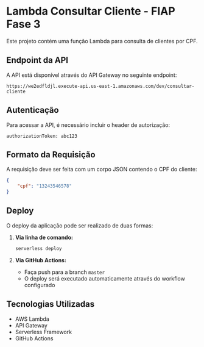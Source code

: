 # Lambda Consultar Cliente - FIAP Fase 3

Este projeto contém uma função Lambda para consulta de clientes por CPF.

## Endpoint da API

A API está disponível através do API Gateway no seguinte endpoint:

```
https://we2edfldjl.execute-api.us-east-1.amazonaws.com/dev/consultar-cliente
```

## Autenticação

Para acessar a API, é necessário incluir o header de autorização:

```
authorizationToken: abc123
```

## Formato da Requisição

A requisição deve ser feita com um corpo JSON contendo o CPF do cliente:

```json
{
    "cpf": "13243546578"
}
```

## Deploy

O deploy da aplicação pode ser realizado de duas formas:

1. **Via linha de comando:**
   ```bash
   serverless deploy
   ```

2. **Via GitHub Actions:**
   - Faça push para a branch `master`
   - O deploy será executado automaticamente através do workflow configurado

## Tecnologias Utilizadas

- AWS Lambda
- API Gateway
- Serverless Framework
- GitHub Actions